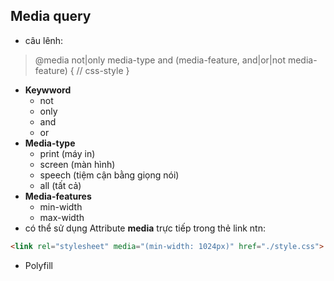## Media query
- câu lênh: 
> @media not|only media-type and (media-feature, and|or|not media-feature) {
    // css-style
}
- **Keywword**
  - not
  - only
  - and
  - or
- **Media-type**
  - print (máy in)
  - screen (màn hình)
  - speech (tiệm cận bằng giọng nói)
  - all (tất cả)
- **Media-features**
  - min-width
  - max-width
- có thể sử dụng Attribute **media** trực tiếp trong thẻ link ntn:
```html
<link rel="stylesheet" media="(min-width: 1024px)" href="./style.css">
``` 
- Polyfill